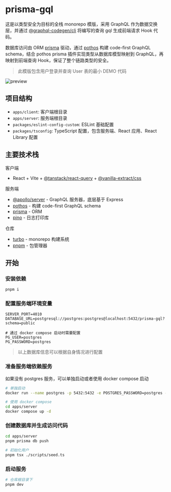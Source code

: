 # prisma-gql

这是以类型安全为目标的全栈 monorepo 模版，采用 GraphQL 作为数据交换层，并通过 [@graphql-codegen/cli](https://the-guild.dev/graphql/codegen) 将编写的查询 gql 生成前端请求 Hook 代码。

数据库访问由 ORM [prisma](https://www.prisma.io/) 驱动，通过 [pothos](https://pothos-graphql.dev/) 构建 code-first GraphQL schema，结合 pothos prisma 插件实现类型从数据库模型映射到 GraphQL，再映射到前端查询 Hook，保证了整个链路类型的安全。

> 此模版包含用户登录并查询 User 表的最小 DEMO 代码

![preview](https://raw.github.com/dobble11/aseets/master/prisma-gql-demo.gif)

## 项目结构

- `apps/client`: 客户端根目录
- `apps/server`: 服务端根目录
- `packages/eslint-config-custom`: ESLint 基础配置
- `packages/tsconfig`: TypeScript 配置，包含服务端、React 应用、React Library 配置

## 主要技术栈

客户端

- React + Vite + [@tanstack/react-query](https://tanstack.com/query/latest) + [@vanilla-extract/css](https://vanilla-extract.style/documentation/getting-started/)

服务端

- [@apollo/server](https://www.apollographql.com/docs/apollo-server/) - GraphQL 服务器，底层基于 Express
- [pothos](https://pothos-graphql.dev/) - 构建 code-first GraphQL schema
- [prisma](https://www.prisma.io/) - ORM
- [pino](https://getpino.io/) - 日志打印库

仓库

- [turbo](https://turbo.build/repo/docs) - monorepo 构建系统
- [pnpm](https://pnpm.io/) - 包管理器

## 开始

### 安装依赖

```sh
pnpm i
```

### 配置服务端环境变量

```env
SERVER_PORT=4010
DATABASE_URL=postgresql://postgres:postgres@localhost:5432/prisma-gql?schema=public

# 通过 docker compose 启动时需要配置
PG_USER=postgres
PG_PASSWORD=postgres
```

> 以上数据库信息可以根据自身情况进行配置

### 准备服务端依赖服务

如果没有 postgres 服务，可以单独启动或者使用 docker compose 启动

```sh
# 单独启动
docker run --name postgres -p 5432:5432 -e POSTGRES_PASSWORD=postgres -d postgres

# 使用 docker compose
cd apps/server
docker compose up -d
```

### 创建数据库并生成访问代码

```sh
cd apps/server
pnpm prisma db push

# 初始化用户
pnpm tsx ./scripts/seed.ts
```

### 启动服务

```sh
# 仓库根目录下
pnpm dev
```
